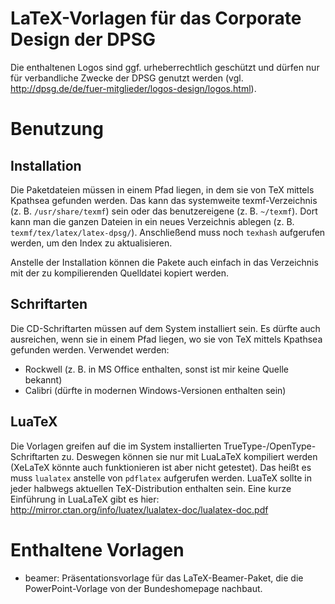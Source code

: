 # LaTeX-Vorlagen für das Corporate Design der DPSG

Die enthaltenen Logos sind ggf. urheberrechtlich geschützt und dürfen nur für verbandliche Zwecke der DPSG genutzt werden (vgl. http://dpsg.de/de/fuer-mitglieder/logos-design/logos.html).

# Benutzung
## Installation
Die Paketdateien müssen in einem Pfad liegen, in dem sie von TeX mittels Kpathsea gefunden werden.
Das kann das systemweite texmf-Verzeichnis (z. B. `/usr/share/texmf`) sein oder das benutzereigene (z. B. `~/texmf`).
Dort kann man die ganzen Dateien in ein neues Verzeichnis ablegen (z. B. `texmf/tex/latex/latex-dpsg/`).
Anschließend muss noch `texhash` aufgerufen werden, um den Index zu aktualisieren.

Anstelle der Installation können die Pakete auch einfach in das Verzeichnis mit der zu kompilierenden Quelldatei kopiert werden.

## Schriftarten
Die CD-Schriftarten müssen auf dem System installiert sein.
Es dürfte auch ausreichen, wenn sie in einem Pfad liegen, wo sie von TeX mittels Kpathsea gefunden werden.
Verwendet werden:
* Rockwell (z. B. in MS Office enthalten, sonst ist mir keine Quelle bekannt)
* Calibri (dürfte in modernen Windows-Versionen enthalten sein)

## LuaTeX
Die Vorlagen greifen auf die im System installierten TrueType-/OpenType-Schriftarten zu.
Deswegen können sie nur mit LuaLaTeX kompiliert werden (XeLaTeX könnte auch funktionieren ist aber nicht getestet).
Das heißt es muss `lualatex` anstelle von `pdflatex` aufgerufen werden.
LuaTeX sollte in jeder halbwegs aktuellen TeX-Distribution enthalten sein.
Eine kurze Einführung in LuaLaTeX gibt es hier: http://mirror.ctan.org/info/luatex/lualatex-doc/lualatex-doc.pdf

# Enthaltene Vorlagen
* beamer: Präsentationsvorlage für das LaTeX-Beamer-Paket, die die PowerPoint-Vorlage von der Bundeshomepage nachbaut.
